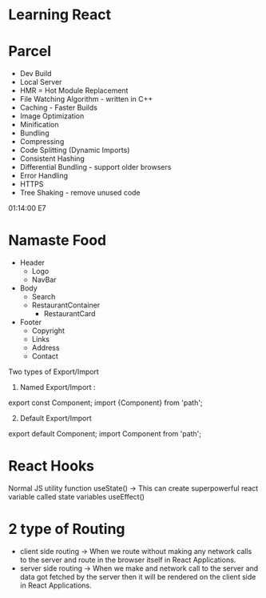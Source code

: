 # Learning React

# Parcel

- Dev Build
- Local Server
- HMR = Hot Module Replacement
- File Watching Algorithm - written in C++
- Caching - Faster Builds
- Image Optimization
- Minification
- Bundling
- Compressing
- Code Splitting (Dynamic Imports)
- Consistent Hashing
- Differential Bundling - support older browsers
- Error Handling
- HTTPS
- Tree Shaking - remove unused code

01:14:00 E7

# Namaste Food

- Header
  - Logo
  - NavBar
- Body
  - Search
  - RestaurantContainer
    - RestaurantCard
- Footer
  - Copyright
  - Links
  - Address
  - Contact

Two types of Export/Import

1. Named Export/Import :

export const Component;
import {Component} from 'path';

2. Default Export/Import

export default Component;
import Component from 'path';

# React Hooks

Normal JS utility function
useState() -> This can create superpowerful react variable called state variables
useEffect()

# 2 type of Routing

- client side routing -> When we route without making any network calls to the server and route in the browser itself in React Applications.
- server side routing -> When we make and network call to the server and data got fetched by the server then it will be rendered on the client side in React Applications.
